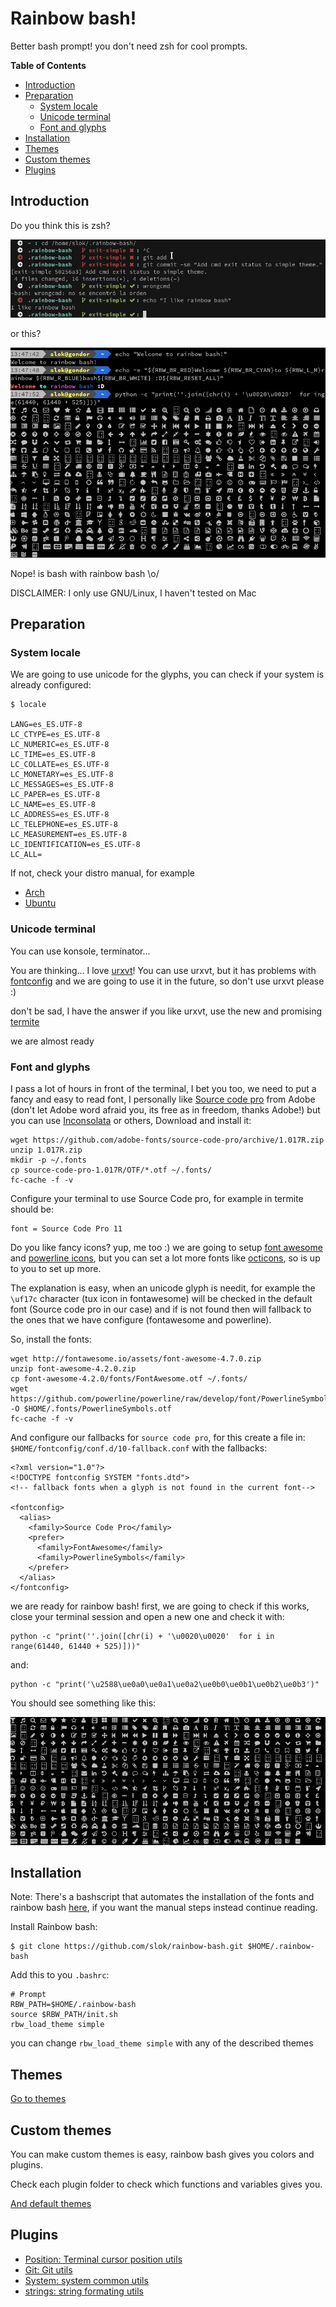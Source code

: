 Rainbow bash!
=============

Better bash prompt! you don't need zsh for cool prompts.

**Table of Contents**

- [Introduction](#introduction)
- [Preparation](#preparation)
  - [System locale](#system-locale)
  - [Unicode terminal](#unicode-terminal)
  - [Font and glyphs](#font-and-glyphs)
- [Installation](#installation)
- [Themes](#themes)
- [Custom themes](#custom-themes)
- [Plugins](#plugins)


Introduction
------------

Do you think this is zsh?

![rainbow-bash-simple](/themes/simple/snapshot.png?raw=true)

or this?

![rainbow-bash](/snapshots/rainbow-bash.png?raw=true)


Nope! is bash with rainbow bash \o/


DISCLAIMER: I only use GNU/Linux, I haven't tested on Mac

Preparation
-----------

### System locale

We are going to use unicode for the glyphs, you can check if your system is
already configured:

    $ locale

    LANG=es_ES.UTF-8
    LC_CTYPE=es_ES.UTF-8
    LC_NUMERIC=es_ES.UTF-8
    LC_TIME=es_ES.UTF-8
    LC_COLLATE=es_ES.UTF-8
    LC_MONETARY=es_ES.UTF-8
    LC_MESSAGES=es_ES.UTF-8
    LC_PAPER=es_ES.UTF-8
    LC_NAME=es_ES.UTF-8
    LC_ADDRESS=es_ES.UTF-8
    LC_TELEPHONE=es_ES.UTF-8
    LC_MEASUREMENT=es_ES.UTF-8
    LC_IDENTIFICATION=es_ES.UTF-8
    LC_ALL=


If not, check your distro manual, for example

* [Arch](https://wiki.archlinux.org/index.php/Locale)
* [Ubuntu](https://help.ubuntu.com/community/Locale)


### Unicode terminal

You can use konsole, terminator...

You are thinking... I love [urxvt](http://software.schmorp.de/pkg/rxvt-unicode.html)!
You can use urxvt, but it has problems with [fontconfig](http://www.freedesktop.org/wiki/Software/fontconfig/) and we are going to use it in the future, so don't use urxvt please :)

don't be sad, I have the answer if you like urxvt, use the new and promising [termite](https://github.com/thestinger/termite)

we are almost ready


### Font and glyphs

I pass a lot of hours in front of the terminal, I bet you too, we need to put
a fancy and easy to read font, I personally like [Source code pro](http://adobe-fonts.github.io/source-code-pro/) from Adobe
(don't let Adobe word afraid you, its free as in freedom, thanks Adobe!) but
you can use [Inconsolata](http://levien.com/type/myfonts/inconsolata.html) or others, Download and install it:

    wget https://github.com/adobe-fonts/source-code-pro/archive/1.017R.zip
    unzip 1.017R.zip
    mkdir -p ~/.fonts
    cp source-code-pro-1.017R/OTF/*.otf ~/.fonts/
    fc-cache -f -v

Configure your terminal to use Source Code pro, for example in termite should be:

    font = Source Code Pro 11

Do you like fancy icons? yup, me too :) we are going to setup [font awesome](http://fortawesome.github.io/Font-Awesome/) and
[powerline icons](https://github.com/powerline/powerline), but you can set a lot more fonts like [octicons](https://octicons.github.com/),
so is up to you to set up more.

The explanation is easy, when an unicode glyph is needit, for example the
`\uf17c` character (tux icon in fontawesome) will be checked in the default
font (Source code pro in our case) and if is not found then will fallback to
the ones that we have configure (fontawesome and powerline).

So, install the fonts:

    wget http://fontawesome.io/assets/font-awesome-4.7.0.zip
    unzip font-awesome-4.2.0.zip
    cp font-awesome-4.2.0/fonts/FontAwesome.otf ~/.fonts/
    wget https://github.com/powerline/powerline/raw/develop/font/PowerlineSymbols.otf -O $HOME/.fonts/PowerlineSymbols.otf
    fc-cache -f -v

And configure our fallbacks for `source code pro`, for this create a file in:
`$HOME/fontconfig/conf.d/10-fallback.conf` with the fallbacks:

    <?xml version="1.0"?>
    <!DOCTYPE fontconfig SYSTEM "fonts.dtd">
    <!-- fallback fonts when a glyph is not found in the current font-->

    <fontconfig>
      <alias>
        <family>Source Code Pro</family>
        <prefer>
          <family>FontAwesome</family>
          <family>PowerlineSymbols</family>
        </prefer>
      </alias>
    </fontconfig>

we are ready for rainbow bash! first, we are going to check if this works, close your
terminal session and open a new one and check it with:

    python -c "print(''.join([chr(i) + '\u0020\u0020'  for i in range(61440, 61440 + 525)]))"

and:

    python -c "print('\u2588\ue0a0\ue0a1\ue0a2\ue0b0\ue0b1\ue0b2\ue0b3')"

You should see something like this:

![fontawesome on terminal](/snapshots/font-awesome.png?raw=true)


Installation
------------
Note: There's a bashscript that automates the installation of the fonts and rainbow bash [here](https://gist.github.com/elegos/f426eda926f39fab081fe5b390b33544), if you want the manual steps
instead continue reading.

Install Rainbow bash:

    $ git clone https://github.com/slok/rainbow-bash.git $HOME/.rainbow-bash

Add this to you `.bashrc`:

    # Prompt
    RBW_PATH=$HOME/.rainbow-bash
    source $RBW_PATH/init.sh
    rbw_load_theme simple

you can change `rbw_load_theme simple` with any of the described themes


Themes
------

[Go to themes](/themes)

Custom themes
-------------

You can make custom themes is easy, rainbow bash gives you colors and
plugins.

Check each plugin folder to check which functions and variables gives you.

[And default themes](/themes)


Plugins
-------

* [Position: Terminal cursor position utils](/plugins/position)
* [Git: Git utils](/plugins/git)
* [System: system common utils](/plugins/system)
* [strings: string formating utils](/plugins/strings)
